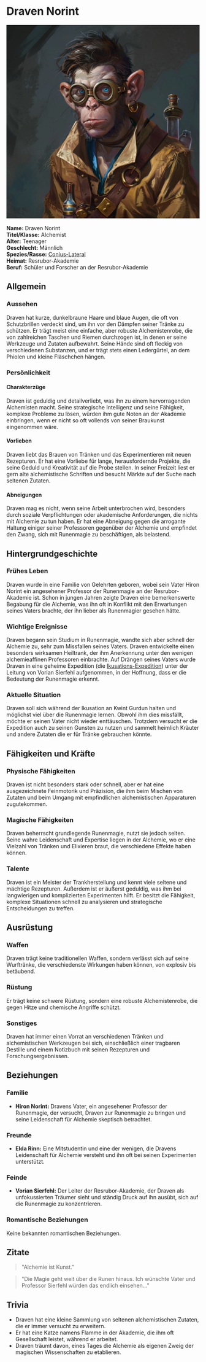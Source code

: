# Draven Norint

![Draven Norint](./images/Conius-Lateral_Draven-Norint.png)

**Name:** Draven Norint  
**Titel/Klasse:** Alchemist  
**Alter:** Teenager  
**Geschlecht:** Männlich  
**Spezies/Rasse:** [Conius-Lateral](/content/Volk_/Lateralen_/index.md)  
**Heimat:** Resrubor-Akademie  
**Beruf:** Schüler und Forscher an der Resrubor-Akademie

## Allgemein

### Aussehen
Draven hat kurze, dunkelbraune Haare und blaue Augen, die oft von Schutzbrillen verdeckt sind, um ihn vor den Dämpfen seiner Tränke zu schützen.
Er trägt meist eine einfache, aber robuste Alchemistenrobe, die von zahlreichen Taschen und Riemen durchzogen ist, in denen er seine Werkzeuge und Zutaten aufbewahrt.
Seine Hände sind oft fleckig von verschiedenen Substanzen, und er trägt stets einen Ledergürtel, an dem Phiolen und kleine Fläschchen hängen.

### Persönlichkeit

#### Charakterzüge
Draven ist geduldig und detailverliebt, was ihn zu einem hervorragenden Alchemisten macht.
Seine strategische Intelligenz und seine Fähigkeit, komplexe Probleme zu lösen, würden ihm gute Noten an der Akademie einbringen, wenn er nicht so oft vollends von seiner Braukunst eingenommen wäre.

#### Vorlieben
Draven liebt das Brauen von Tränken und das Experimentieren mit neuen Rezepturen.
Er hat eine Vorliebe für lange, herausfordernde Projekte, die seine Geduld und Kreativität auf die Probe stellen.
In seiner Freizeit liest er gern alte alchemistische Schriften und besucht Märkte auf der Suche nach seltenen Zutaten.

#### Abneigungen
Draven mag es nicht, wenn seine Arbeit unterbrochen wird, besonders durch soziale Verpflichtungen oder akademische Anforderungen, die nichts mit Alchemie zu tun haben.
Er hat eine Abneigung gegen die arrogante Haltung einiger seiner Professoren gegenüber der Alchemie und empfindet den Zwang, sich mit Runenmagie zu beschäftigen, als belastend.

## Hintergrundgeschichte

### Frühes Leben
Draven wurde in eine Familie von Gelehrten geboren, wobei sein Vater Hiron Norint ein angesehener Professor der Runenmagie an der Resrubor-Akademie ist.
Schon in jungen Jahren zeigte Draven eine bemerkenswerte Begabung für die Alchemie, was ihn oft in Konflikt mit den Erwartungen seines Vaters brachte, der ihn lieber als Runenmagier gesehen hätte.

### Wichtige Ereignisse
Draven begann sein Studium in Runenmagie, wandte sich aber schnell der Alchemie zu, sehr zum Missfallen seines Vaters.
Draven entwickelte einen besonders wirksamen Heiltrank, der ihm Anerkennung unter den wenigen alchemieaffinen Professoren einbrachte.
Auf Drängen seines Vaters wurde Draven in eine geheime Expedition (die [Ikusations-Expedition](/content/Ereignis_/Ikusation.md)) unter der Leitung von Vorian Sierfehl aufgenommen, in der Hoffnung, dass er die Bedeutung der Runenmagie erkennt.

### Aktuelle Situation
Draven soll sich während der Ikusation an Kwint Gurdun halten und möglichst viel über die Runenmagie lernen.
Obwohl ihm dies missfällt, möchte er seinen Vater nicht wieder enttäuschen.
Trotzdem versucht er die Expedition auch zu seinen Gunsten zu nutzen und sammelt heimlich Kräuter und andere Zutaten die er für Tränke gebrauchen könnte.

## Fähigkeiten und Kräfte

### Physische Fähigkeiten
Draven ist nicht besonders stark oder schnell, aber er hat eine ausgezeichnete Feinmotorik und Präzision, die ihm beim Mischen von Zutaten und beim Umgang mit empfindlichen alchemistischen Apparaturen zugutekommen.

### Magische Fähigkeiten
Draven beherrscht grundlegende Runenmagie, nutzt sie jedoch selten.
Seine wahre Leidenschaft und Expertise liegen in der Alchemie, wo er eine Vielzahl von Tränken und Elixieren braut, die verschiedene Effekte haben können.

### Talente
Draven ist ein Meister der Trankherstellung und kennt viele seltene und mächtige Rezepturen.
Außerdem ist er äußerst geduldig, was ihm bei langwierigen und komplizierten Experimenten hilft.
Er besitzt die Fähigkeit, komplexe Situationen schnell zu analysieren und strategische Entscheidungen zu treffen.

## Ausrüstung

### Waffen
Draven trägt keine traditionellen Waffen, sondern verlässt sich auf seine Wurftränke, die verschiedenste Wirkungen haben können, von explosiv bis betäubend.

### Rüstung
Er trägt keine schwere Rüstung, sondern eine robuste Alchemistenrobe, die gegen Hitze und chemische Angriffe schützt.

### Sonstiges
Draven hat immer einen Vorrat an verschiedenen Tränken und alchemistischen Werkzeugen bei sich, einschließlich einer tragbaren Destille und einem Notizbuch mit seinen Rezepturen und Forschungsergebnissen.

## Beziehungen

### Familie
- **Hiron Norint:** Dravens Vater, ein angesehener Professor der Runenmagie, der versucht, Draven zur Runenmagie zu bringen und seine Leidenschaft für Alchemie skeptisch betrachtet.

### Freunde
- **Elda Rinn:** Eine Mitstudentin und eine der wenigen, die Dravens Leidenschaft für Alchemie versteht und ihn oft bei seinen Experimenten unterstützt.

### Feinde
- **Vorian Sierfehl:** Der Leiter der Resrubor-Akademie, der Draven als unfokussierten Träumer sieht und ständig Druck auf ihn ausübt, sich auf die Runenmagie zu konzentrieren.

### Romantische Beziehungen
Keine bekannten romantischen Beziehungen.

## Zitate
  
> "Alchemie ist Kunst."  

> "Die Magie geht weit über die Runen hinaus. Ich wünschte Vater und Professor Sierfehl würden das endlich einsehen..."  

## Trivia

- Draven hat eine kleine Sammlung von seltenen alchemistischen Zutaten, die er immer versucht zu erweitern.
- Er hat eine Katze namens Flamme in der Akademie, die ihm oft Gesellschaft leistet, während er arbeitet.
- Draven träumt davon, eines Tages die Alchemie als eigenen Zweig der magischen Wissenschaften zu etablieren.

<!-- ## Anmerkungen -->
